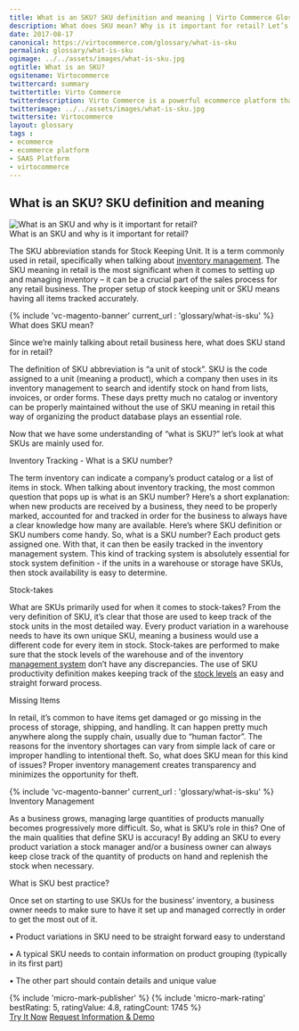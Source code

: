 ```yaml
--- 
title: What is an SKU? SKU definition and meaning | Virto Commerce Glossary
description: What does SKU mean? Why is it important for retail? Let’s look at what SKUs are mainly used for in this article.
date: 2017-08-17 
canonical: https://virtocommerce.com/glossary/what-is-sku
permalink: glossary/what-is-sku
ogimage: ../../assets/images/what-is-sku.jpg
ogtitle: What is an SKU?
ogsitename: Virtocommerce
twittercard: summary
twittertitle: Virto Commerce
twitterdescription: Virto Commerce is a powerful ecommerce platform that includes everything you need to create an online store and sell online. Try it free with Free Community License
twitterimage: ../../assets/images/what-is-sku.jpg
twittersite: Virtocommerce
layout: glossary
tags : 
- ecommerce
- ecommerce platform
- SAAS Platform
- virtocommerce 
---
```

<section itemscope itemtype="http://schema.org/Article">
    <meta itemprop="author" content="Virtocommerce">
    <meta itemprop="datePublished" content="2017-08-17">
    <meta itemprop="dateModified" content="2018-02-22">
    <div itemprop="articleBody" class="business-cnt">
        <div itemprop="mainEntityOfPage" class="head __cart">
            <h1 itemprop="headline" class="title">What is an SKU? SKU definition and meaning</h1>
        </div>
        <span itemprop="image" itemscope itemtype="https://schema.org/ImageObject">
            <img itemprop="url contentUrl" alt="What is an SKU and why is it important for retail?" src="assets/images/what-is-sku.jpg" />
            <meta itemprop="width" content="412">
            <meta itemprop="height" content="336">
        </span>
        <div class="section-title">What is an SKU and why is it important for retail?</div>
        <p class="text">
            The SKU abbreviation stands for Stock Keeping Unit. It is a term commonly used in retail, specifically when talking about <a href="{{ '/glossary/what-is-inventory-management' | absolute_url }}">inventory management</a>. The SKU meaning in retail is the most significant when it comes to setting up and managing inventory – it can be a crucial part of the sales process for any retail business. The proper setup of stock keeping unit or SKU means having all items tracked accurately.
        </p>
        {% include 'vc-magento-banner' current_url : 'glossary/what-is-sku' %}
        <div class="section-title">What does SKU mean?</div>
        <p class="text">
            Since we’re mainly talking about retail business here, what does SKU stand for in retail?
        </p>
        <p class="text">
            The definition of SKU abbreviation is “a unit of stock”. SKU is the code assigned to a unit (meaning a product), which a company then uses in its inventory management to search and identify stock on hand from lists, invoices, or order forms. These days pretty much no catalog or inventory can be properly maintained without the use of SKU meaning in retail this way of organizing the product database plays an essential role.
        </p>
        <p class="text">
            Now that we have some understanding of “what is SKU?” let’s look at what SKUs are mainly used for.
        </p>
        <div class="section-title">Inventory Tracking - What is a SKU number?</div>
        <p class="text">
            The term inventory can indicate a company’s product catalog or a list of items in stock. When talking about inventory tracking, the most common question that pops up is what is an SKU number? Here’s a short explanation: when new products are received by a business, they need to be properly marked, accounted for and tracked in order for the business to always have a clear knowledge how many are available. Here’s where SKU definition or SKU numbers come handy. So, what is a SKU number? Each product gets assigned one.  With that, it can then be easily tracked in the inventory management system. This kind of tracking system is absolutely essential for stock system definition - if the units in a warehouse or storage have SKUs, then stock availability is easy to determine.
        </p>
        <div class="section-title">Stock-takes</div>
        <p class="text">
            What are SKUs primarily used for when it comes to stock-takes? From the very definition of SKU, it’s clear that those are used to keep track of the stock units in the most detailed way. Every product variation in a warehouse needs to have its own unique SKU, meaning a business would use a different code for every item in stock. Stock-takes are performed to make sure that the stock levels of the warehouse and of the inventory <a href="{{ 'https://virtocommerce.com/order-management-software' | absolute_url }}"> management system</a> don’t have any discrepancies. The use of SKU productivity definition makes keeping track of the <a href="{{ '/glossary/how-to-calculate-safety-stock' | absolute_url }}">stock levels</a> an easy and straight forward process.
        </p>
        <div class="section-title">Missing Items</div>
        <p class="text">
            In retail, it’s common to have items get damaged or go missing in the process of storage, shipping, and handling. It can happen pretty much anywhere along the supply chain, usually due to “human factor”. The reasons for the inventory shortages can vary from simple lack of care or improper handling to intentional theft. So, what does SKU mean for this kind of issues? Proper inventory management creates transparency and minimizes the opportunity for theft.
        </p>
        {% include 'vc-magento-banner' current_url : 'glossary/what-is-sku' %}
        <div class="section-title">Inventory Management</div>
        <p class="text">
            As a business grows, managing large quantities of products manually becomes progressively more difficult. So, what is SKU’s role in this? One of the main qualities that define SKU is accuracy! By adding an SKU to every product variation a stock manager and/or a business owner can always keep close track of the quantity of products on hand and replenish the stock when necessary.
        </p>
        <div class="section-title">What is SKU best practice?</div>
        <p class="text">
            Once set on starting to use SKUs for the business’ inventory, a business owner needs to make sure to have it set up and managed correctly in order to get the most out of it.
        </p>
        <p class="text">•   Product variations in SKU need to be straight forward easy to understand</p>
        <p class="text">•   A typical SKU needs to contain information on product grouping (typically in its first part)</p>
        <p class="text">•   The other part should contain details and unique value</p>
        {% include 'micro-mark-publisher' %}
        {% include 'micro-mark-rating' bestRating: 5, ratingValue: 4.8, ratingCount: 1745 %}
        <div class="actions">
            <a class="btn btn--orange" href="/contact-us">Try It Now</a>
            <a class="btn btn--orange" href="/contact-us">Request Information & Demo</a>
        </div>
    </div>
</section>
